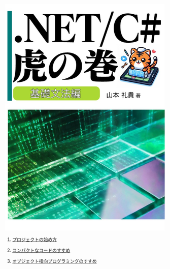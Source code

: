 ![csharp-toranomaki](./img/toranomaki.jpg)

1. [プロジェクトの始め方](./プロジェクトの始め方.md)

1. [コンパクトなコードのすすめ](./コンパクトなコードのすすめ.md)

1. [オブジェクト指向プログラミングのすすめ](./オブジェクト指向プログラミングのすすめ.md)

